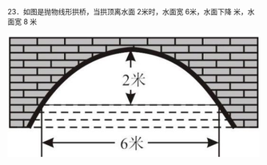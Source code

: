 23．如图是抛物线形拱桥，当拱顶离水面 2米时，水面宽 6米，水面下降 米，水面宽 8 米

![](<../../qs_image_DB/专题3-4__二次函数选填压轴7类常考热点问题（解析版）_/72930e59947b07b35d926d412d24e8e1dab914d4d1e0ff748feb64ffe6635b88.jpg>)
